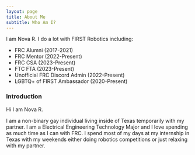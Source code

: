 ```yaml
---
layout: page
title: About Me
subtitle: Who Am I?
---
```


I am Nova R. I do a lot with FIRST Robotics including:

- FRC Alumni (2017-2021)
- FRC Mentor (2022-Present)
- FRC CSA (2023-Present)
- FTC FTA (2023-Present)
- Unofficial FRC Discord Admin (2022-Present)
- LGBTQ+ of FIRST Ambassador (2020-Present)

### Introduction

Hi I am Nova R.

I am a non-binary gay individual living inside of Texas temporarily with my partner. I am a Electrical Engineering Technology Major and I love spending as much time as I can with FRC. I spend most of my days at my internship in Texas with my weekends either doing robotics competitions or just relaxing with my partner.
